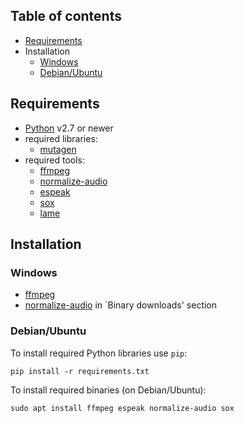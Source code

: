  
## Table of contents ##

 * [Requirements](#requirements)
 * Installation
   * [Windows](#windows)
   * [Debian/Ubuntu](#debianubuntu)


## Requirements ##

 * [Python](https://www.python.org/) v2.7 or newer
 * required libraries:
   * [mutagen](https://github.com/quodlibet/mutagen/)
 * required tools:
   * [ffmpeg](https://www.ffmpeg.org/)
   * [normalize-audio](http://normalize.nongnu.org/)
   * [espeak](http://espeak.sourceforge.net/)
   * [sox](http://sox.sourceforge.net/)
   * [lame](http://lame.sourceforge.net/)

## Installation ##

### Windows ###

  * [ffmpeg](https://www.lesliesikos.com/install-ffmpeg-under-windows/)
  * [normalize-audio](http://normalize.nongnu.org/) in `Binary downloads' section

### Debian/Ubuntu ###

 To install required Python libraries use `pip`:

    pip install -r requirements.txt

 To install required binaries (on Debian/Ubuntu):

    sudo apt install ffmpeg espeak normalize-audio sox

